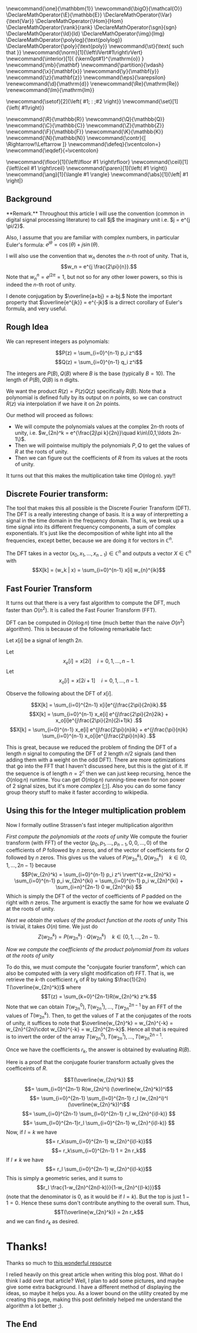 \newcommand{\one}{\mathbbm{1}}
\newcommand{\bigO}{\mathcal{O}}
\DeclareMathOperator{\E}{\mathbb{E}}
\DeclareMathOperator{\Var}{\text{Var}}
\DeclareMathOperator{\Hom}{Hom}
\DeclareMathOperator{\rank}{rank}
\DeclareMathOperator{\sgn}{sgn}
\DeclareMathOperator{\Id}{Id}
\DeclareMathOperator{\img}{Img}
\DeclareMathOperator{\polylog}{\text{polylog}}
\DeclareMathOperator{\poly}{\text{poly}}
\newcommand{\st}{\text{ such that }}
\newcommand{\norm}[1]{\left\lVert#1\right\rVert}
\newcommand{\interior}[1]{ {\kern0pt#1}^{\mathrm{o}} }
\newcommand{\mb}{\mathbf}
\newcommand{\partition}{\vdash}
\newcommand{\x}{\mathbf{x}}
\newcommand{\y}{\mathbf{y}}
\newcommand{\z}{\mathbf{z}}
\newcommand{\eps}{\varepsilon}
\renewcommand{\d}{\mathrm{d}}
\renewcommand{\Re}{\mathrm{Re}}
\renewcommand{\Im}{\mathrm{Im}}

\newcommand{\setof}[2]{\left\{ #1\; : \;#2 \right\}}
\newcommand{\set}[1]{\left\{ #1\right\}}

\newcommand{\R}{\mathbb{R}}
\newcommand{\Q}{\mathbb{Q}}
\newcommand{\C}{\mathbb{C}}
\newcommand{\Z}{\mathbb{Z}}
\newcommand{\F}{\mathbb{F}}
\newcommand{\K}{\mathbb{K}}
\newcommand{\N}{\mathbb{N}}
\newcommand{\contr}{\[ \Rightarrow\!\Leftarrow \]}
\newcommand{\defeq}{\vcentcolon=}
\newcommand{\eqdef}{=\vcentcolon}

\newcommand{\floor}[1]{\left\lfloor #1 \right\rfloor}
\newcommand{\ceil}[1]{\left\lceil #1 \right\rceil}
\newcommand{\paren}[1]{\left( #1 \right)}
\newcommand{\ang}[1]{\langle #1 \rangle}
\newcommand{\abs}[1]{\left| #1 \right|}



## Background

<div class="rmk envbox">**Remark.**
Throughout this article I will use the convention (common in digital signal processing literature) to call $j$ the imaginary unit i.e. $j = e^{j \pi/2}$.

Also, I assume that you are familiar with complex numbers, in particular Euler's formula: 
$e^{j \theta} = \cos(\theta) + j\sin(\theta)$.

I will also use the convention that $w_{n}$ denotes the $n$-th root of unity. That is, 
$$w_n = e^{j \frac{2\pi}{n}}.$$
Note that $w_n^n = e^{j 2 \pi} = 1$, but not so for any other lower powers, so this is indeed the $n$-th root of unity.

I denote conjugation by $\overline{a+bj} = a-bj.$ Note the important property
that $\overline{e^{jk}} = e^{-jk}$ is a dirrect corollary of Euler's formula,
and very useful.

</div>

## Rough Idea
We can represent integers as polynomials:

$$P(z) = \sum_{i=0}^{n-1} p_i z^i$$
$$Q(z) = \sum_{i=0}^{n-1} q_i z^i$$

The integers are $P(B), Q(B)$ where $B$ is the base (typically $B=10$).
The length of $P(B), Q(B)$ is $n$ digits.

We want the product $R(z) = P(z) Q(z)$ specifically $R(B)$.
Note that a polynomial is defined fully by its output on $n$ points, so we can construct $R(z)$ via interpolation if we have it on $2n$ points.

Our method will proceed as follows:

- We will compute the polynomials values at the complex $2n$-th roots of unity, i.e. $w_{2n}^k = e^{\frac{2j\pi k}{2n}}\quad k\in\{0,1,\ldots 2n-1\}$.
- Then we will pointwise multiply the polynomials $P,Q$ to get the values of $R$ at the roots of unity. 
- Then we can figure out the coefficients of $R$ from its values at the roots of unity. 

It turns out that this makes the multiplication take time $O(n \log n)$. yay!!

## Discrete Fourier transform:
The tool that makes this all possible is the Discrete Fourier Transform (DFT). The DFT is a really interesting change of basis. 
It is a way of interpretting a signal in the time domain in the frequency domain. 
That is, we break up a time signal into its different frequency components, a sum of complex exponentials.
It's just like the decomposition of white light into all the frequencies, except better, because we are doing it for vectors in $\mathbb{C}^n$.

The DFT takes in a vector $(x_0,x_1,\ldots, x_{n-1}) \in \mathbb{C}^n$ and outputs a vector $X \in \mathbb{C}^n$ with 
$$X[k] = (w_k | x) = \sum_{i=0}^{n-1} x[i] w_{n}^{ik}$$

## Fast Fourier Transform
It turns out that there is a very fast algorithm to compute the DFT, much faster than $O(n^2)$. It is called the Fast Fourier Transform (FFT).

DFT can be computed in $O(n\log n)$ time (much better than the naive $O(n^2)$ algorithm).
This is because of the following remarkable fact:

Let $x[i]$ be a signal of length $2n$. 

Let $$x_e[i] = x[2i]\quad i=0,1,\ldots, n-1.$$
Let $$x_o[i] = x[2i+1]\quad i=0,1,\ldots, n-1.$$

Observe the following about the DFT of $x[i]$.

$$X[k] = \sum_{i=0}^{2n-1} x[i]e^{j\frac{2\pi}{2n}ik}.$$
$$X[k] = \sum_{i=0}^{n-1} x_e[i] e^{j\frac{2\pi}{2n}2ik} + x_o[i]e^{j\frac{2\pi}{2n}(2i+1)k} .$$
$$X[k] = \sum_{i=0}^{n-1} x_e[i] e^{j\frac{2\pi}{n}ik} + e^{j\frac{\pi}{n}k} \sum_{i=0}^{n-1} x_o[i]e^{j\frac{2\pi}{n}ik} .$$

This is great, because we reduced the problem of finding the DFT of a length $n$ signal to computing the DFT of $2$ length $n/2$ signals (and then adding them with a weight on the odd DFT).
There are more optimizations that go into the FFT that I haven't discussed here, but this is the gist of it.
If the sequence is of length $n = 2^c$ then we can just keep recursing, hence the $O(n \log n)$ runtime.
You can get $O(n \log n)$ running-time even for non power of $2$ signal sizes, but it's more _complex_ [;)].
Also you can do some fancy group theory stuff to make it faster according to wikipedia.

## Using this for the Integer multiplication problem

Now I formally outline Strassen's fast integer multiplication algorithm

*First compute the polynomials at the roots of unity*
We compute the fourier transform (with FFT) of the vector $(p_0, p_1, \ldots, p_{n-1},0,0,\ldots,0)$ of the coefficients of $P$ followed by $n$ zeros, and of the vector of coefficients for $Q$ followed by $n$ zeros.
This gives us the values of $P(w_{2n}^k),Q(w_{2n}^k) \quad k \in \{0,1,\ldots,2n-1\}$ because 
$$P(w_{2n}^k) = \sum_{i=0}^{n-1} p_i z^i \rvert^{z=w_{2n}^k} =
\sum_{i=0}^{n-1} p_i w_{2n}^{ki} = \sum_{i=0}^{n-1} p_i w_{2n}^{ki} +
\sum_{i=n}^{2n-1} 0 w_{2n}^{ki} $$
Which is simply the DFT of the vector of coefficients of $P$ padded on the right with $n$ zeros.
The argument is exactly the same for how we evaluate $Q$ at the roots of unity.

*Next we obtain the values of the product function at the roots of unity*
This is trivial, it takes $O(n)$ time. We just do 
$$Z(w_{2n}^k) = P(w_{2n}^k) \cdot Q(w_{2n}^k) \quad k \in \{0,1,\ldots, 2n-1\}.$$

*Now we compute the coefficients of the product polynomial from its values at the roots of unity*

To do this, we must compute the "conjugate fourier transform", which can also be computed with (a very slight modification of) FFT.
That is, we retrieve the $k$-th coefficient $r_k$ of $R$ by taking 
$\frac{1}{2n} T(\overline{w_{2n}^k})$ where $$T(z) = \sum_{k=0}^{2n-1}R(w_{2n}^k) z^k.$$
Note that we can obtain $T(w_{2n}^0),T(w_{2n}^1),\ldots,T(w_{2n}^{2n-1}$ by an
FFT of the values of $T(w_{2n}^k)$. Then, to get the values of $T$ at the
conjugates of the roots of unity, it suffices to note that
$\overline{w_{2n}^k} = w_{2n}^{-k} = w_{2n}^{2n}\cdot w_{2n}^{-k} =
w_{2n}^{2n-k}$. Hence all that is required is to invert the order of the array
$T(w_{2n}^0),T(w_{2n}^1),\ldots,T(w_{2n}^{2n-1}$.

Once we have the coefficients $r_k$, the answer is obtained by evaluating $R(B)$.

Here is a proof that the conjugate fourier transform actually gives the coefficeints of $R$.

$$T(\overline{w_{2n}^k}) $$
$$= \sum_{i=0}^{2n-1} R(w_{2n}^i) (\overline{w_{2n}^k})^i$$
$$= \sum_{i=0}^{2n-1} \sum_{l=0}^{2n-1} r_l (w_{2n}^i)^l (\overline{w_{2n}^k})^i$$
$$= \sum_{i=0}^{2n-1} \sum_{l=0}^{2n-1} r_l w_{2n}^{i(l-k)} $$
$$= \sum_{l=0}^{2n-1}r_l \sum_{i=0}^{2n-1} w_{2n}^{i(l-k)} $$
Now, if $l=k$ we have
$$= r_k\sum_{i=0}^{2n-1}  w_{2n}^{i(l-k)}$$
$$= r_k\sum_{i=0}^{2n-1} 1 = 2n r_k$$
If $l\neq k$ we have
$$= r_l \sum_{i=0}^{2n-1} w_{2n}^{i(l-k)}$$
This is simply a geometric series, and it sums to 
$$r_l \frac{1-w_{2n}^{2n(l-k)}}{1-w_{2n}^{(l-k)}}$$
(note that the denominator is $0$, as it would be if $l=k$).
But the top is just $1-1 = 0$. Hence these sums don't contribute anything to the overall sum.
Thus,
$$T(\overline{w_{2n}^k}) = 2n r_k$$
and we can find $r_k$ as desired.


# Thanks!

Thanks so much to [this wonderful resource](http://numbers.computation.free.fr/Constants/Algorithms/fft.html)

I relied heavily on this great article when writing this blog post. What do I think I add over that article? Well, I plan to add some pictures, and maybe give some extra background. I have a different method of displaying the ideas, so maybe it helps you. As a lower bound on the utility created by me creating this page, making this post definitely helped me understand the algorithm a lot better ;).

## The End

